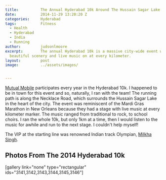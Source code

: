 ```yaml
---
title:			The Annual Hyderabad 10k Around The Hussain Sagar Lake
date:			2014-11-29 13:20:20 Z
categories:		Hyderabad
tags:			Fitness
  - Health
  - Hyderabad
  - India
  - Running
author:			judsonlmoore
excerpt:		The annual Hyderabad 10k is a massive city-wide event with olympian leaders,
  beautiful scenery and live music on at every kilometer.
layout:			post
image:			../assets/images/


---
```


[Mutual Mobile](https://www.judsonlmoore.com/career/mutual-mobile/) participates every year in the Hyderabad 10k. I happened to be in town for this event and so, naturally, I ran with the team! The running path is along the Necklace Road, which surrounds the Hussain Sagar Lake in the heart of the city. The event was reminiscent of the Mardi Gras Marathon in New Orleans because they had a stage with live music at every kilometer marker. The music ranged from traditional to rock, to school choirs. I ran the whole 10k, but only 1km at a time, then I would listen to the music for awhile and run to the next stage. I couldn't help myself!

The VIP at the starting line was renowned Indian track Olympian, [Milkha Singh](https://en.wikipedia.org/wiki/Milkha_Singh).

## Photos From The 2014 Hyderabad 10k

[gallery link="none" type="rectangular" ids="3141,3142,3143,3144,3145,3146"]
